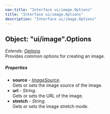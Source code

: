 ```yaml
---
nav-title: "Interface ui/image.Options"
title: "Interface ui/image.Options"
description: "Interface ui/image.Options"
---
```

## Object: "ui/image".Options  
_Extends:_ [_Options_](../../ui/core/view/Options.md)  
Provides common options for creating an image.

##### Properties
 - **source** - [_ImageSource_](../../image-source/ImageSource.md).    
  Gets or sets the image source of the image.
 - **url** - _String_.    
  Gets or sets the URL of the image.
 - **stretch** - _String_.    
  Gets or sets the image stretch mode.